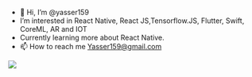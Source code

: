 - 👋 Hi, I’m @yasser159
- I’m interested in React Native, React JS,Tensorflow.JS,  Flutter, Swift, CoreML, AR and IOT 
- Currently learning more about React Native.
- 📫 How to reach me Yasser159@gmail.com


![](https://komarev.com/ghpvc/?username=yasser159&style=for-the-badge&color=green)

<!---
yasser159/yasser159 is a ✨ special ✨ repository because its `README.md` (this file) appears on your GitHub profile.
You can click the Preview link to take a look at your changes.
--->
